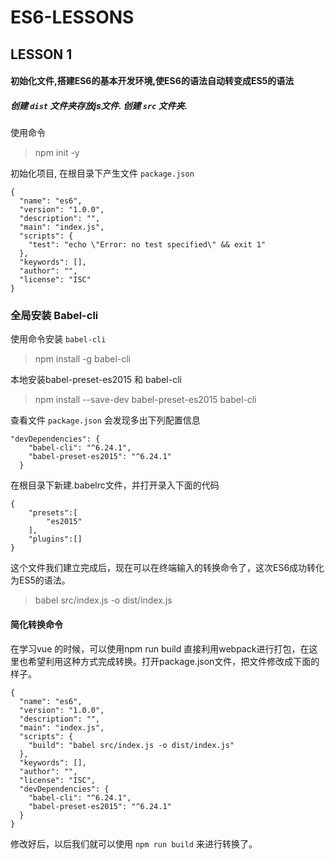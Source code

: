 # ES6-LESSONS

## LESSON 1
#### 初始化文件,搭建ES6的基本开发环境,使ES6的语法自动转变成ES5的语法

##### 创建 `dist` 文件夹存放js文件. 创建 `src` 文件夹.

使用命令

> npm init -y

初始化项目, 在根目录下产生文件 `package.json`

```metadata json
{
  "name": "es6",
  "version": "1.0.0",
  "description": "",
  "main": "index.js",
  "scripts": {
    "test": "echo \"Error: no test specified\" && exit 1"
  },
  "keywords": [],
  "author": "",
  "license": "ISC"
}
```

### 全局安装  Babel-cli

使用命令安装 `babel-cli`

> npm install -g babel-cli

本地安装babel-preset-es2015 和 babel-cli

> npm install --save-dev babel-preset-es2015 babel-cli

查看文件 `package.json` 会发现多出下列配置信息

```metadata json
"devDependencies": {
    "babel-cli": "^6.24.1",
    "babel-preset-es2015": "^6.24.1"
  }
```

在根目录下新建.babelrc文件，并打开录入下面的代码

```metadata json
{
    "presets":[
        "es2015"
    ],
    "plugins":[]
}
```

这个文件我们建立完成后，现在可以在终端输入的转换命令了，这次ES6成功转化为ES5的语法。

> babel src/index.js -o dist/index.js

#### 简化转换命令

在学习vue 的时候，可以使用npm run build 直接利用webpack进行打包，在这里也希望利用这种方式完成转换。打开package.json文件，把文件修改成下面的样子。

```metadata json
{
  "name": "es6",
  "version": "1.0.0",
  "description": "",
  "main": "index.js",
  "scripts": {
    "build": "babel src/index.js -o dist/index.js"
  },
  "keywords": [],
  "author": "",
  "license": "ISC",
  "devDependencies": {
    "babel-cli": "^6.24.1",
    "babel-preset-es2015": "^6.24.1"
  }
}
```

修改好后，以后我们就可以使用 `npm run build` 来进行转换了。

